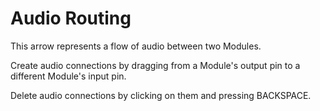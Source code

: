 # Audio Routing

This arrow represents a flow of audio between two Modules.

Create audio connections by dragging from a Module's output pin to a different Module's input pin.

Delete audio connections by clicking on them and pressing BACKSPACE.